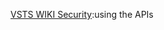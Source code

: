 [VSTS WIKI Security](https://developercommunity.visualstudio.com/content/problem/199056/vsts-wiki-security.html):using the APIs
